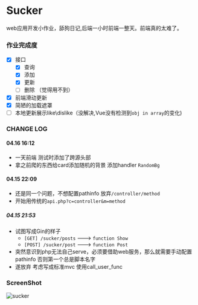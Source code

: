 # Sucker

web应用开发小作业，舔狗日记,后端一小时前端一整天。前端真的太难了。

### 作业完成度
* [x] 接口
    * [x] 查询
    * [x] 添加
    * [x] 更新
    * [ ] 删除 （觉得用不到）
* [x] 前端滑动更新
* [x] 简陋的加载遮罩
* [ ] 本地更新展示like\dislike（没解决,Vue没有检测到`obj in array`的变化)

### CHANGE LOG

#### 04.16 16:12

- 一天前端 测试时添加了跨源头部
- 拿之前爬的东西给card添加随机的背景 添加handler `RandomBg`

#### 04.15 22:09

- 还是同一个问题，不想配置pathinfo 放弃`/controller/method`
- 开始用传统的`api.php?c=controller&m=method`


##### 04.15 21:53

- 试图写成Gin的样子 
    - `[GET] /sucker/posts` ---> `function Show`
    - `[POST] /sucker/post` ---> `function Post`
- 突然意识到php无法自己serve，必须要借助web服务，那么就需要手动配置pathinfo 否则第一个总是脚本名字
- 遂放弃 考虑写成标准mvc 使用call_user_func

### ScreenShot

![sucker](http://q8ptr9gz2.bkt.clouddn.com/sucker.gif)

